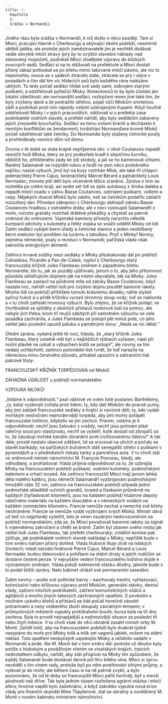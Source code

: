 ```yaml
---
title: |-
  Kapitola
  2.
  Srážka v Normandii
---
```


Jiného rázu byla srážka v Normandii, k níž došlo o něco později. Tam si Mloci, pracující hlavně v Cherbourgu a obývající okolní pobřeží, nesmírně oblíbili jablka; ale protože jejich zaměstnavatelé jim je nechtěli dodávat vedle obvyklé mločí stravy (prý by to zvýšilo stavební náklady nad stanovený rozpočet), podnikali Mloci zlodějské výpravy do blízkých ovocných sadů. Sedláci si na to stěžovali na prefektuře a Mloci dostali přísný zákaz potloukat se po břehu mimo takzvané mločí pásmo, ale nic to nepomohlo; ovoce se v sadech ztrácelo stále, ztrácela se prý i vejce v posadách a čím dál tím víc hlídacích psů bylo každého rána nalézáno ubitých. Tu tedy počali sedláci hlídat své sady sami, ozbrojeni starými puškami, a odstřelovali pytlačící Mloky. Koneckonců to by bylo zůstalo jen lokální záležitostí; ale normandští sedláci, roztrpčení mimo jiné také tím, že byly zvýšeny daně a že podražilo střelivo, pojali vůči Mlokům smrtelnou zášť a podnikali proti nim nájezdy celými ozbrojenými tlupami. Když houfně odstřelovali Mloky i v jejich pracovištích, stěžovali si u prefekta zase podnikatelé vodních staveb, a prefekt nařídil, aby byly sedlákům zabaveny jejich zrezavělé bouchačky. Sedláci se tomu ovšem bránili a docházelo k nemilým konfliktům se žendarmerií; tvrdohlaví Normanďané kromě Mloků počali odstřelovat také četníky. Do Normandie byly staženy četnické posily a prohledávaly vesnice dům od domu.

Zrovna v té době se stala krajně nepříjemná věc: v okolí Coutances napadli vesničtí hoši Mloka, který se prý podezřele kradl k slepičímu kurníku, obklíčili ho, přitištěného zády ke zdi stodoly, a jali se ho kamenovat cihlami. Raněný Salamandr se rozpřáhl rukou a hodil na zem něco podobného vajíčku: nastal výbuch, jímž byl na kusy roztrhán Mlok, ale také tři chlapci: jedenáctiletý Pierre Cajus, šestnáctiletý Marcel Bérard a patnáctiletý Louis Kermadec; mimoto pět dětí bylo víceméně těžce zraněno. Zpráva o tom se rozletěla po celém kraji; asi sedm set lidí se sjelo autobusy z široka daleka a napadli mločí osadu v zálivu Basse Coutances, ozbrojeni puškami, vidlemi a cepy. Nějakých dvacet Mloků bylo zabito, než se četníkům podařilo zatlačit rozzuřený dav. Přivolaní zákopníci z Cherbourgu obklopili zátoku Basse Coutances hradbou z ostnatého drátu; ale v noci vystoupili Salamandři z moře, ručními granáty roztrhali drátěné překážky a chystali se patrně vniknout do vnitrozemí. Vojenské kamiony přivezly narychlo několik kumpanií pěchoty s kulomety a řetěz vojska se snažil oddělit Mloky od lidí. Zatím sedláci vybíjeli berní úřady a četnické stanice a jeden neoblíbený berní exekutor byl pověšen na lucernu s tabulkou: Pryč s Mloky! Noviny, zejména německé, psaly o revoluci v Normandii; pařížská vláda však zakročila energickým dementi.

Zatímco krvavé srážky mezi sedláky a Mloky přeskakovaly dál po pobřeží Calvadosu, Picardie a Pas-de-Calais, vyplul z Cherbourgu starý francouzský křižník Jules Flambeau směrem k západnímu břehu Normandie; šlo tu, jak se později ujišťovalo, jenom o to, aby jeho přítomnost působila uklidňujícím dojmem jak na místní obyvatele, tak na Mloky. Jules Flambeau se zastavil na půldruhé míle od zátoky Basse Coutances; když nastala noc, nařídil velitel lodi pro zvýšení dojmu pouštět barevné rakety. Mnoho lidí na pobřeží přihlíželo tomuto krásnému divadlu; náhle slyšeli syčivý hukot a u přídě křižníku vyrazil ohromný sloup vody; loď se naklonila a v tu chvíli zatřeskl hromový výbuch. Bylo zřejmo, že se křižník potápí; ve čtvrthodině se sjížděly z okolních přístavů motorové lodi na pomoc, ale nebylo jich třeba; krom tří mužů zabitých při samotném výbuchu se celá posádka zachránila, a Jules Flambeau se potopil pět minut poté, co jeho velitel jako poslední opustil palubu s památnými slovy: „Nedá se nic dělat.“

Úřední zpráva, vydaná ještě té noci, hlásila, že „starý křižník Jules Flambeau, který ostatně měl být v nejbližších týdnech vyřazen, najel při noční plavbě na úskalí a výbuchem kotlů se potopil“, ale noviny se tím nedaly uchlácholit; zatímco polovládní tisk tvrdil, že loď narazila na německou minu čerstvého původu, přinášel opoziční a zahraniční tisk palcové tituly:

FRANCOUZSKÝ KŘIŽNÍK TORPÉDOVÁN od Mloků!

ZÁHADNÁ UDÁLOST u pobřeží normandského

VZPOURA MLOKŮ!

„Voláme k odpovědnosti,“ psal vášnivě ve svém listě poslanec Barthélemy, „ty, kdož vyzbrojili zvířata proti lidem; ty, kdo dali Mlokům do pracek pumy, aby jimi zabíjeli francouzské sedláky a hrající si nevinné děti; ty, kdo vydali mořským nestvůrám nejmodernější torpéda, aby jimi mohly potápět francouzské loďstvo, kdykoliv se jim zachce. Pravím, voláme je k odpovědnosti: nechť jsou žalováni z vraždy, nechť jsou pohnáni před válečný soud pro vlastizradu, nechť se vyšetří, kolik dostali od zbrojařů za to, že zásobují mořské kanálie zbraněmi proti civilizovanému lidstvu!“ A tak dále; prostě nastalo obecné zděšení, lid se srocoval na ulicích a počaly se stavět barikády; na pařížských bulvárech stáli senegalští střelci s puškami v pyramidách a v předměstích čekaly tanky a pancéřová auta. V tu chvíli stál ve sněmovně ministr námořnictví M. François Ponceau, bledý, ale odhodlaný, a prohlašoval: Vláda přijímá odpovědnost za to, že ozbrojila Mloky na francouzském pobřeží puškami, vodními kulomety, podmořskými bateriemi a vrhači torpéd. Ale zatímco francouzští Mloci mají jenom lehká děla malého kalibru, jsou němečtí Salamandři vyzbrojováni podmořskými hmoždíři ráže 32 cm; zatímco na francouzském pobřeží připadá jedno podmořské skladiště ručních granátů, torpéd a třaskavin průměrně na každých čtyřiadvacet kilometrů, jsou na italském pobřeží hlubinné depoty válečného materiálu na každém dvacátém a v německých vodách na každém osmnáctém kilometru. Francie nemůže nechat a nenechá své břehy nechráněné. Francie se nemůže vzdát vyzbrojení svých Mloků. Ministr dává už teď co nejpřísněji vyšetřit, kdo je vinen osudným nedorozuměním na pobřeží normandském; zdá se, že Mloci považovali barevné rakety za signál k vojenskému zakročení a chtěli se bránit. Zatím byl zbaven svého místa jak velitel lodi Jules Flambeau, tak prefekt cherbourský; zvláštní komise pak zjišťuje, jak podnikatelé vodních staveb nakládají s Mloky; napříště bude v tom směru nařízen přísný dohled. Vláda hluboce lituje ztrát na lidských životech; mladí národní hrdinové Pierre Cajus, Marcel Bérard a Louis Kermadec budou dekorováni a pohřbeni na státní útraty a jejich rodičům se dostane čestné penze. V nejvyšším vedení francouzského loďstva dojde k významným změnám. Vláda položí sněmovně otázku důvěry, jakmile bude s to podat bližší zprávy. Nato kabinet ohlásil své permanentní zasedání.

Zatím noviny – podle své politické barvy – navrhovaly trestní, vyhlazovací, kolonizační nebo křížovou výpravu proti Mlokům, generální stávku, demisi vlády, zatčení mločích podnikatelů, zatčení komunistických vůdců a agitátorů a mnoho jiných takových záchranných opatření. S pověstmi o možném uzávěru břehů a přístavů se lidé počali horečně zásobit potravinami a ceny veškerého zboží stoupaly závratným tempem; v průmyslových městech vypukly protidrahotní bouře; burza byla na tři dny zavřena. Byla to prostě nejnapjatější a nejhrozivější situace za poslední tři nebo čtyři měsíce. V tu chvíli však do věci obratně zasáhl ministr orby M. Monti. Zařídil totiž, aby na francouzském pobřeží bylo dvakrát týdně nasypáno do moře pro Mloky tolik a tolik set vagonů jablek, ovšem na státní náklad. Toto opatření neobyčejně uspokojilo Mloky a uklidnilo sadaře v Normandii a jinde. Ale M. Monti šel v tom směru dál: protože už dlouho byly potíže s hlubokým a povážlivým vřením ve vinařských krajích, trpících nedostatkem odbytu, nařídil, aby stát přispíval na Mloky tím způsobem, že každý Salamandr bude dostávat denně půl litru bílého vína. Mloci si zprvu nevěděli s tím vínem rady, protože byli po něm postihováni silnými průjmy, a vylévali je do moře; ale během času si na ně patrně zvykli, a bylo pozorováno, že od té doby se francouzští Mloci pářili horlivěji, byť s menší plodností než dříve. Tak byla jedním rázem rozřešena agrární otázka i mločí aféra; hrozivé napětí bylo zažehnáno, a když zakrátko vypukla nová krize vlády pro finanční skandál Mme Töpplerové, stal se obratný a osvědčený M. Monti v novém kabinetu ministrem námořnictví.
